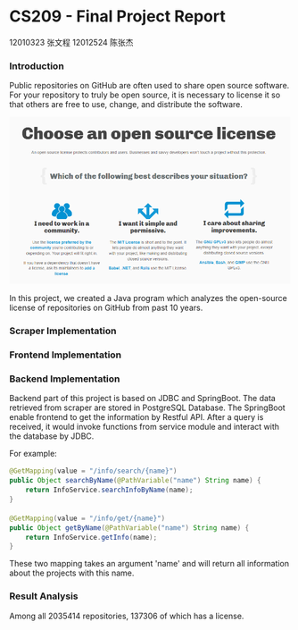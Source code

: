 # CS209 - Final Project Report
12010323 张文程 12012524 陈张杰

### Introduction

Public repositories on GitHub are often used to share open source software. For your repository to truly be open source, it is necessary to license it so that others are free to use, change, and distribute the software. 

![image-20220531111232779](pics\image-20220531111232779.png)

In this project, we created a Java program which analyzes the open-source license of repositories on GitHub from past 10 years.



### Scraper Implementation





### Frontend Implementation





### Backend Implementation

Backend part of this project is based on JDBC and SpringBoot. The data retrieved from scraper are stored in PostgreSQL Database. The SpringBoot enable frontend to get the information by Restful API. After a query is received, it would invoke functions from service module and interact with the database by JDBC.

For example:

```java
@GetMapping(value = "/info/search/{name}")
public Object searchByName(@PathVariable("name") String name) {
    return InfoService.searchInfoByName(name);
}

@GetMapping(value = "/info/get/{name}")
public Object getByName(@PathVariable("name") String name) {
    return InfoService.getInfo(name);
}
```

These two mapping takes an argument 'name' and will return all information about the projects with this name.



### Result Analysis

Among all 2035414 repositories, 137306 of which has a license.

